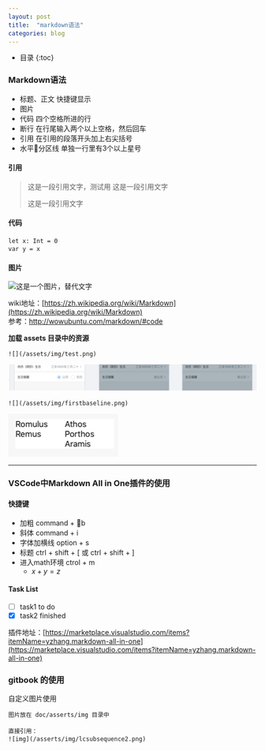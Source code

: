 ```yaml
---
layout: post
title:  "markdown语法"
categories: blog
---
```


* 目录
{:toc}

### Markdown语法
- 标题、正文 快捷键显示
- 图片
- 代码 四个空格所进的行
- 断行  在行尾输入两个以上空格，然后回车
- 引用 在引用的段落开头加上右尖括号
- 水平分区线   单独一行里有3个以上星号

#### 引用 
> 这是一段引用文字，测试用
> 这是一段引用文字
> 
> 这是一段引用文字

#### 代码
    
    let x: Int = 0
    var y = x


#### 图片
![这是一个图片，替代文字](http://iconfont.alicdn.com/t/1527089172740.jpg@200h_200w.jpg)

wiki地址：[https://zh.wikipedia.org/wiki/Markdown](https://zh.wikipedia.org/wiki/Markdown)   
参考：<http://wowubuntu.com/markdown/#code>


**加载 assets 目录中的资源**

```
![](/assets/img/test.png)
```

![](/assets/img/test.png)

```
![](/assets/img/firstbaseline.png)
```

![](/assets/img/firstbaseline.png)


***

### VSCode中Markdown All in One插件的使用

#### 快捷键
- 加粗 command + b
- 斜体 command + i
- 字体加横线 option + s
- 标题 ctrl + shift + [ 或 ctrl + shift + ]
- 进入math环境 ctrol + m
  - $x + y = z$

#### Task List
  - [ ] task1 to do
  - [x] task2 finished

插件地址：[https://marketplace.visualstudio.com/items?itemName=yzhang.markdown-all-in-one](https://marketplace.visualstudio.com/items?itemName=yzhang.markdown-all-in-one)



### gitbook 的使用

自定义图片使用

```
图片放在 doc/asserts/img 目录中

直接引用：
![img](/asserts/img/lcsubsequence2.png)

```
